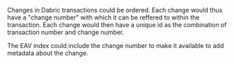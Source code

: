 Changes in Dabric transactions could be ordered. Each change would thus have a "change number" with which it can be reffered to within the transaction. Each change would then have a unique id as the combination of transaction number and change number.

The EAV index could include the change number to make it available to add metadata about the change.